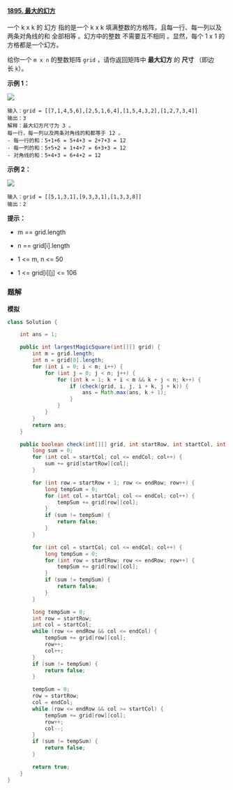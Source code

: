 #### [1895. 最大的幻方](https://leetcode-cn.com/problems/largest-magic-square/)

一个 k x k 的 幻方 指的是一个 k x k 填满整数的方格阵，且每一行、每一列以及两条对角线的和 全部相等 。幻方中的整数 不需要互不相同 。显然，每个 1 x 1 的方格都是一个幻方。

给你一个 `m x n` 的整数矩阵 `grid` ，请你返回矩阵中 **最大幻方** 的 **尺寸** （即边长 `k`）。

**示例 1：**

![](http://gitlab.wsh-study.com/xp-study/LeeteCode/-/blob/master/模拟/images/最大的幻方/1.jpg)

```shell
输入：grid = [[7,1,4,5,6],[2,5,1,6,4],[1,5,4,3,2],[1,2,7,3,4]]
输出：3
解释：最大幻方尺寸为 3 。
每一行，每一列以及两条对角线的和都等于 12 。
- 每一行的和：5+1+6 = 5+4+3 = 2+7+3 = 12
- 每一列的和：5+5+2 = 1+4+7 = 6+3+3 = 12
- 对角线的和：5+4+3 = 6+4+2 = 12
```

**示例 2：**

![](http://gitlab.wsh-study.com/xp-study/LeeteCode/-/blob/master/模拟/images/最大的幻方/2.jpg)

```shell
输入：grid = [[5,1,3,1],[9,3,3,1],[1,3,3,8]]
输出：2
```

**提示：**

* m == grid.length

* n == grid[i].length

* 1 <= m, n <= 50

* 1 <= grid[i][j] <= 106

### 题解

**模拟**

```java
class Solution {

    int ans = 1;

    public int largestMagicSquare(int[][] grid) {
        int m = grid.length;
        int n = grid[0].length;
        for (int i = 0; i < m; i++) {
            for (int j = 0; j < n; j++) {
                for (int k = 1; k + i < m && k + j < n; k++) {
                    if (check(grid, i, j, i + k, j + k)) {
                        ans = Math.max(ans, k + 1);
                    }
                }
            }
        }
        return ans;
    }

    public boolean check(int[][] grid, int startRow, int startCol, int endRow, int endCol) {
        long sum = 0;
        for (int col = startCol; col <= endCol; col++) {
            sum += grid[startRow][col];
        }

        for (int row = startRow + 1; row <= endRow; row++) {
            long tempSum = 0;
            for (int col = startCol; col <= endCol; col++) {
                tempSum += grid[row][col];
            }
            if (sum != tempSum) {
                return false;
            }
        }

        for (int col = startCol; col <= endCol; col++) {
            long tempSum = 0;
            for (int row = startRow; row <= endRow; row++) {
                tempSum += grid[row][col];
            }
            if (sum != tempSum) {
                return false;
            }
        }

        long tempSum = 0;
        int row = startRow;
        int col = startCol;
        while (row <= endRow && col <= endCol) {
            tempSum += grid[row][col];
            row++;
            col++;
        }
        if (sum != tempSum) {
            return false;
        }

        tempSum = 0;
        row = startRow;
        col = endCol;
        while (row <= endRow && col >= startCol) {
            tempSum += grid[row][col];
            row++;
            col--;
        }
        if (sum != tempSum) {
            return false;
        }

        return true;
    }
}
```
